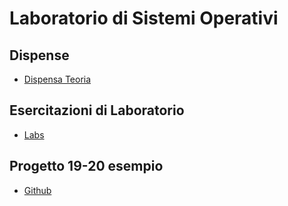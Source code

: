 # Laboratorio di Sistemi Operativi

## Dispense
* [Dispensa Teoria](https://github.com/MoltenKhor/informatica/blob/master/2/SOL/Materiale/AppuntiSOL.pdf)

## Esercitazioni di Laboratorio
* [Labs](https://github.com/MoltenKhor/informatica/blob/master/2/SOL/Labs/)

## Progetto 19-20 esempio
* [Github](https://github.com/GianlucaPanzani/Progetto-Sistemi-Operativi-19-20)